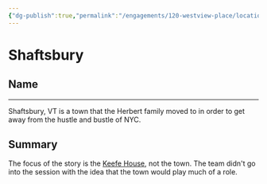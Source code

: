 ```yaml
---
{"dg-publish":true,"permalink":"/engagements/120-westview-place/locations/shaftsbury/","noteIcon":"","created":"2024-08-16T16:39:28.000-04:00","updated":"2025-01-07T22:40:38.731-05:00"}
---
```


# Shaftsbury

## Name
----
 Shaftsbury, VT is a town that the Herbert family moved to in order to get away from the hustle and bustle of NYC.

## Summary
The focus of the story is the [Keefe House](Keefe%20House.md), not the town. The team didn't go into the session with the idea that the town would play much of a role.


